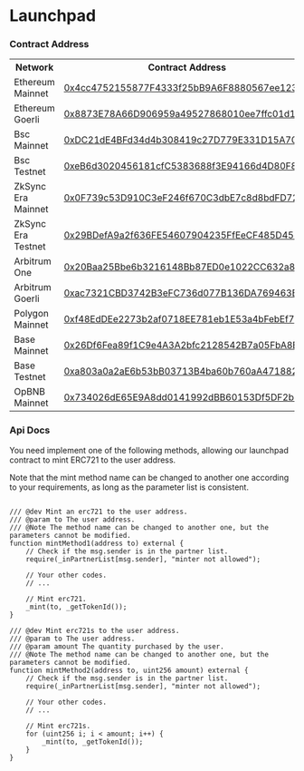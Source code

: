 # Launchpad

### Contract Address

  <table>
  <tr>
  <th>Network</th>
  <th>Contract Address</th>
  </tr>

  <tr><td>Ethereum Mainnet</td><td>
    <a href="https://etherscan.io/address/0x4cc4752155877f4333f25bb9a6f8880567ee1231#code">0x4cc4752155877F4333f25bB9A6F8880567ee1231</a>
  </td></tr>

  <tr><td>Ethereum Goerli</td><td>
  <a href="https://goerli.etherscan.io/address/0x8873e78a66d906959a49527868010ee7ffc01d12#code">0x8873E78A66D906959a49527868010ee7ffc01d12</a>
  </td></tr>

  <tr><td>Bsc Mainnet</td><td>
    <a href="https://bscscan.com/address/0xdc21de4bfd34d4b308419c27d779e331d15a7064#code">0xDC21dE4BFd34d4b308419c27D779E331D15A7064</a>
  </td></tr>

  <tr><td>Bsc Testnet</td><td>
  <a href="https://testnet.bscscan.com/address/0xeb6d3020456181cfc5383688f3e94166d4d80f84#code">0xeB6d3020456181cfC5383688f3E94166d4D80F84</a>
  </td></tr>

  <tr><td>ZkSync Era Mainnet</td><td>
    <a href="https://explorer.zksync.io/address/0x0F739c53D910C3eF246f670C3dbE7c8d8bdFD72b#contract">0x0F739c53D910C3eF246f670C3dbE7c8d8bdFD72b</a>
  </td></tr>

  <tr><td>ZkSync Era Testnet</td><td>
    <a href="https://goerli.explorer.zksync.io/address/0x29BDefA9a2f636FE54607904235FfEeCF485D45F#contract">0x29BDefA9a2f636FE54607904235FfEeCF485D45F</a>
  </td></tr>

  <tr><td>Arbitrum One</td><td>
    <a href="https://arbiscan.io/address/0x20Baa25Bbe6b3216148Bb87ED0e1022CC632a80E#code">0x20Baa25Bbe6b3216148Bb87ED0e1022CC632a80E</a>
  </td></tr>

  <tr><td>Arbitrum Goerli</td><td>
    <a href="https://goerli.arbiscan.io/address/0xac7321CBD3742B3eFC736d077B136DA769463B9D#code">0xac7321CBD3742B3eFC736d077B136DA769463B9D</a>
  </td></tr>

  <tr><td>Polygon Mainnet</td><td>
    <a href="https://polygonscan.com/address/0xf48EdDEe2273b2af0718EE781eb1E53a4bFebEf#code7">0xf48EdDEe2273b2af0718EE781eb1E53a4bFebEf7</a>
  </td></tr>

  <tr><td>Base Mainnet</td><td>
    <a href="https://basescan.org/address/0x26Df6Fea89f1C9e4A3A2bfc2128542B7a05FbA8E#code">0x26Df6Fea89f1C9e4A3A2bfc2128542B7a05FbA8E</a>
  </td></tr>

  <tr><td>Base Testnet</td><td>
    <a href="https://goerli.basescan.org/address/0xa803a0a2aE6b53bB03713B4ba60b760aA4718825#code">0xa803a0a2aE6b53bB03713B4ba60b760aA4718825</a>
  </td></tr>

  <tr><td>OpBNB Mainnet</td><td>
    <a href="https://mainnet.opbnbscan.com/address/0x734026dE65E9A8dd0141992dBB60153Df5DF2b57?p=1&tab=Contract">0x734026dE65E9A8dd0141992dBB60153Df5DF2b57</a>
  </td></tr>
  
  </table>

### Api Docs

You need implement one of the following methods, allowing our launchpad contract to mint ERC721 to the user address.

Note that the mint method name can be changed to another one according to your requirements, as long as the parameter list is consistent.

```solidity

/// @dev Mint an erc721 to the user address.
/// @param to The user address.
/// @Note The method name can be changed to another one, but the parameters cannot be modified.
function mintMethod1(address to) external {
    // Check if the msg.sender is in the partner list.
    require(_inPartnerList[msg.sender], "minter not allowed");
    
    // Your other codes.
    // ...
    
    // Mint erc721.
    _mint(to, _getTokenId());
}

/// @dev Mint erc721s to the user address.
/// @param to The user address.
/// @param amount The quantity purchased by the user.
/// @Note The method name can be changed to another one, but the parameters cannot be modified.
function mintMethod2(address to, uint256 amount) external {
    // Check if the msg.sender is in the partner list.
    require(_inPartnerList[msg.sender], "minter not allowed");

    // Your other codes.
    // ...

    // Mint erc721s.
    for (uint256 i; i < amount; i++) {
        _mint(to, _getTokenId());
    }
}

```
